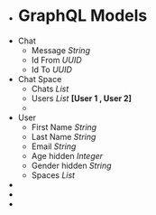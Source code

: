 - # __GraphQL Models__
- Chat
	- Message _String_
	- Id From _UUID_
	- Id To _UUID_
- Chat Space
	- Chats _List_
	- Users _List_ __[User 1 , User 2]__
	-
- User
	- First Name _String_
	- Last Name _String_
	- Email _String_
	- Age hidden _Integer_
	- Gender hidden _String_
	- Spaces _List_
-
-
-